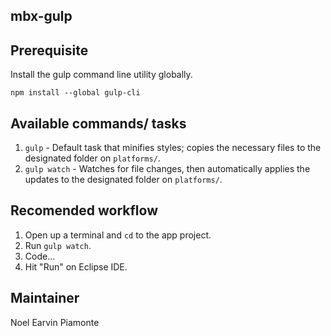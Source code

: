 ## mbx-gulp

## Prerequisite

Install the gulp command line utility globally.

```
npm install --global gulp-cli
```

## Available commands/ tasks

1. `gulp` - Default task that minifies styles; copies the necessary files to the designated folder on `platforms/`.
1. `gulp watch` - Watches for file changes, then automatically applies the updates to the designated folder on `platforms/`.

## Recomended workflow

1. Open up a terminal and `cd` to the app project.
1. Run `gulp watch`.
1. Code...
1. Hit "Run" on Eclipse IDE.

## Maintainer

Noel Earvin Piamonte
